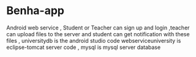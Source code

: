 # Benha-app
Android web service   , 
Student or Teacher can sign up and login  ,teacher can upload files to the server and student can get notification with these files    , 
universitydb is the android studio code
webserviceuniversity is eclipse-tomcat server code   ,
mysql is mysql server database
